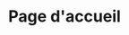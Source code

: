 ---
title: Page d'accueil
blocks:
  - _template: text
    content: Bienvenue sur notre site web.
  - _template: image
    src: /images/hero.jpg
    alt: Image héroïque
---